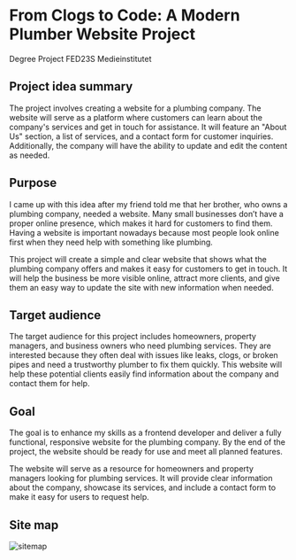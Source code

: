 <h1>From Clogs to Code: A Modern Plumber Website Project</h1>
Degree Project FED23S Medieinstitutet

<h2>Project idea summary</h2>
The project involves creating a website for a plumbing company. The website will serve as a platform where customers can learn about the company's services and get in touch for assistance. It will feature an "About Us" section, a list of services, and a contact form for customer inquiries. Additionally, the company will have the ability to update and edit the content as needed.

<h2>Purpose</h2>
I came up with this idea after my friend told me that her brother, who owns a plumbing company, needed a website. Many small businesses don’t have a proper online presence, which makes it hard for customers to find them. Having a website is important nowadays because most people look online first when they need help with something like plumbing.

This project will create a simple and clear website that shows what the plumbing company offers and makes it easy for customers to get in touch. It will help the business be more visible online, attract more clients, and give them an easy way to update the site with new information when needed.

<h2>Target audience</h2>
The target audience for this project includes homeowners, property managers, and business owners who need plumbing services. They are interested because they often deal with issues like leaks, clogs, or broken pipes and need a trustworthy plumber to fix them quickly. This website will help these potential clients easily find information about the company and contact them for help.

<h2>Goal</h2>

The goal is to enhance my skills as a frontend developer and deliver a fully functional, responsive website for the plumbing company. By the end of the project, the website should be ready for use and meet all planned features.

The website will serve as a resource for homeowners and property managers looking for plumbing services. It will provide clear information about the company, showcase its services, and include a contact form to make it easy for users to request help.

<h2>Site map</h2>

![sitemap](https://github.com/user-attachments/assets/1dc4cd9a-475f-4a59-898e-d8d1207779f8)







